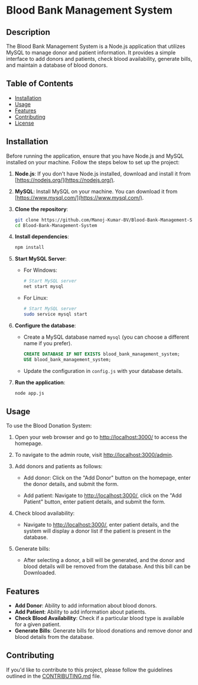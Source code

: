 
# Blood Bank Management System

## Description

The Blood Bank Management System is a Node.js application that utilizes MySQL to manage donor and patient information. It provides a simple interface to add donors and patients, check blood availability, generate bills, and maintain a database of blood donors.

## Table of Contents

- [Installation](#installation)
- [Usage](#usage)
- [Features](#features)
- [Contributing](#contributing)
- [License](#license)

## Installation

Before running the application, ensure that you have Node.js and MySQL installed on your machine. Follow the steps below to set up the project:

1. **Node.js**: If you don't have Node.js installed, download and install it from [https://nodejs.org/](https://nodejs.org/).

2. **MySQL**: Install MySQL on your machine. You can download it from [https://www.mysql.com/](https://www.mysql.com/).

3. **Clone the repository**:

   ```bash
   git clone https://github.com/Manoj-Kumar-BV/Blood-Bank-Management-System.git
   cd Blood-Bank-Management-System
   ```

4. **Install dependencies**:

   ```bash
   npm install
   ```

5. **Start MySQL Server**:

   - For Windows:

     ```bash
     # Start MySQL server
     net start mysql
     ```

   - For Linux:

     ```bash
     # Start MySQL server
     sudo service mysql start
     ```

6. **Configure the database**:

   - Create a MySQL database named `mysql` (you can choose a different name if you prefer).
   
     ```sql
     CREATE DATABASE IF NOT EXISTS blood_bank_management_system;
     USE blood_bank_management_system;
     ```

   - Update the configuration in `config.js` with your database details.

7. **Run the application**:

   ```bash
   node app.js
   ```

## Usage

To use the Blood Donation System:

1. Open your web browser and go to [http://localhost:3000/](http://localhost:3000/) to access the homepage.

2. To navigate to the admin route, visit [http://localhost:3000/admin](http://localhost:3000/admin).

3. Add donors and patients as follows:

   - Add donor: Click on the "Add Donor" button on the homepage, enter the donor details, and submit the form.

   - Add patient: Navigate to [http://localhost:3000/](http://localhost:3000/), click on the "Add Patient" button, enter patient details, and submit the form.

4. Check blood availability:

   - Navigate to [http://localhost:3000/](http://localhost:3000/), enter patient details, and the system will display a donor list if the patient is present in the database.

5. Generate bills:

   - After selecting a donor, a bill will be generated, and the donor and blood details will be removed from the database. And this bill can be Downloaded.

## Features

- **Add Donor**: Ability to add information about blood donors.
- **Add Patient**: Ability to add information about patients.
- **Check Blood Availability**: Check if a particular blood type is available for a given patient.
- **Generate Bills**: Generate bills for blood donations and remove donor and blood details from the database.

## Contributing

If you'd like to contribute to this project, please follow the guidelines outlined in the [CONTRIBUTING.md](CONTRIBUTING.md) file.
